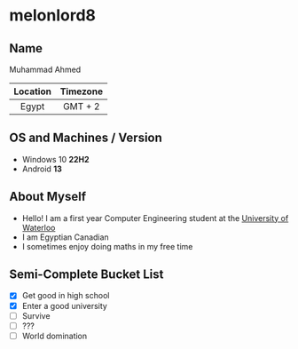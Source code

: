 # melonlord8

## Name
Muhammad Ahmed

| Location | Timezone |
| :------: | :------: |
| Egypt    | GMT + 2  |


## OS and Machines / Version
* Windows 10 **22H2**
* Android **13**

## About Myself
* Hello! I am a first year Computer Engineering student at the [University of Waterloo][1]
* I am Egyptian Canadian
* I sometimes enjoy doing maths in my free time

## Semi-Complete Bucket List
- [x] Get good in high school
- [x] Enter a good university
- [ ] Survive
- [ ] ???
- [ ] World domination  

[1]: https://uwaterloo.ca/
